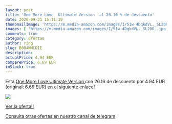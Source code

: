 ```yaml
---
layout: post
title: 'One More Love  Ultimate Version  al 26.16 % de descuento'
date: 2020-09-21 15:11:19
thumbnailImage: 'https://m.media-amazon.com/images/I/51w-4DqkdVL._SL200_.jpg'
images: [ 'https://m.media-amazon.com/images/I/51w-4DqkdVL._SL200_.jpg' ]
comments: true
category: ofertas
author: ring
slug: B004WMCDIE
description:
actualPrice: 4.94 EUR
comparePrice: 6.69 EUR
inStock: true
---
```


Está [One More Love  Ultimate Version ](https://www.amazon.com/dp/B004WMCDIE/?tag=redken08-20) con 26.16 de descuento por 4.94 EUR (original: 6.69 EUR) en el siguiente enlace!

[![](https://m.media-amazon.com/images/I/51w-4DqkdVL._SL200_.jpg)](https://www.amazon.com/dp/B004WMCDIE/?tag=redken08-20)

[Ver la oferta!!](https://www.amazon.com/dp/B004WMCDIE/?tag=redken08-20)

[Consulta otras ofertas en nuestro canal de telegram](https://t.me/s/ofertas25)
